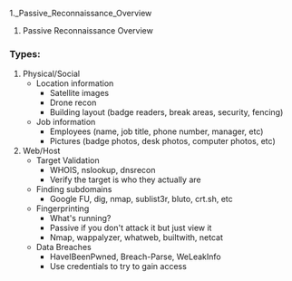 1._Passive_Reconnaissance_Overview

1. Passive Reconnaissance Overview

### Types:
1. Physical/Social
	- Location information
		- Satellite images
		- Drone recon
		- Building layout (badge readers, break areas, security, fencing)
	- Job information
		- Employees (name, job title, phone number, manager, etc)
		- Pictures (badge photos, desk photos, computer photos, etc)
2. Web/Host
	- Target Validation
		- WHOIS, nslookup, dnsrecon
		- Verify the target is who they actually are
	- Finding subdomains
		- Google FU, dig, nmap, sublist3r, bluto, crt.sh, etc
	- Fingerprinting
		- What's running?
		- Passive if you don't attack it but just view it
		- Nmap, wappalyzer, whatweb, builtwith, netcat
	- Data Breaches
		- HaveIBeenPwned, Breach-Parse, WeLeakInfo
		- Use credentials to try to gain access